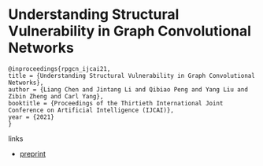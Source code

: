 # Understanding Structural Vulnerability in Graph Convolutional Networks

```
@inproceedings{rpgcn_ijcai21,
title = {Understanding Structural Vulnerability in Graph Convolutional Networks},
author = {Liang Chen and Jintang Li and Qibiao Peng and Yang Liu and Zibin Zheng and Carl Yang},
booktitle = {Proceedings of the Thirtieth International Joint Conference on Artificial Intelligence (IJCAI)},
year = {2021}
}
```

links
- [preprint](cs.emory.edu/~jyang71/files/rpgcn.pdf)
